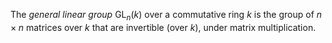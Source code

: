 The *general linear group* $\mathop{\mathrm{GL}}_n(k)$ over a commutative ring $k$ is the group of $n\times n$ matrices over $k$ that are invertible (over $k$), under matrix multiplication.
